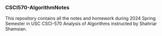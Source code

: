 ### CSCI570-AlgorithmNotes
This repository contains all the notes and homework during 2024 Spring Semester in USC CSCI-570 Analysis of Algorithms instructed by Shahriar Shamsian.
